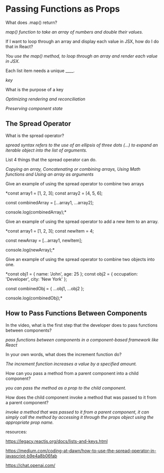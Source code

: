 # Passing Functions as Props

What does .map() return?

*map() function to take an array of numbers and double their values.*

If I want to loop through an array and display each value in JSX, how do I do that in React?

*You use the map() method, to loop through an array and render each value in JSX.*

Each list item needs a unique ____.

*key*

What is the purpose of a key

*Optimizing rendering and reconciliation*

*Preserving component state*

## The Spread Operator

What is the spread operator?

*spread syntax refers to the use of an ellipsis of three dots (…) to expand an iterable object into the list of arguments.*

List 4 things that the spread operator can do.

*Copying an array,
Concatenating or combining arrays,
Using Math functions and
Using an array as arguments*

Give an example of using the spread operator to combine two arrays

*const array1 = [1, 2, 3];
const array2 = [4, 5, 6];

const combinedArray = [...array1, ...array2];

console.log(combinedArray);*

Give an example of using the spread operator to add a new item to an array.

*const array1 = [1, 2, 3];
const newItem = 4;

const newArray = [...array1, newItem];

console.log(newArray);*

Give an example of using the spread operator to combine two objects into one.

*const obj1 = { name: 'John', age: 25 };
const obj2 = { occupation: 'Developer', city: 'New York' };

const combinedObj = { ...obj1, ...obj2 };

console.log(combinedObj);*

## How to Pass Functions Between Components

In the video, what is the first step that the developer does to pass functions between components?

*pass functions between components in a component-based framework like React*

In your own words, what does the increment function do?

*The increment function increases a value by a specified amount.*

How can you pass a method from a parent component into a child component?

*you can pass the method as a prop to the child component.*


How does the child component invoke a method that was passed to it from a parent component?

*invoke a method that was passed to it from a parent component, it can simply call the method by accessing it through the props object using the appropriate prop name.*


resources: 

https://legacy.reactjs.org/docs/lists-and-keys.html

https://medium.com/coding-at-dawn/how-to-use-the-spread-operator-in-javascript-b9e4a8b06fab

https://chat.openai.com/
